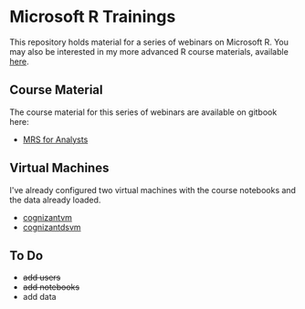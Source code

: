 Microsoft R Trainings
=====================

This repository holds material for a series of webinars on Microsoft R. You may also be interested in my more advanced R course materials, available [here](https://github.com/akzaidi/R-cadence).

## Course Material

The course material for this series of webinars are available on gitbook here:

+ [MRS for Analysts](https://www.gitbook.com/book/smott/introduction-to-mrs-for-analysts/details)

## Virtual Machines

I've already configured two virtual machines with the course notebooks and the data already loaded.

+ [cognizantvm](https://cognizantvm.centralus.cloudapp.azure.com:8000/)
+ [cognizantdsvm](https://cognizantdsvm.centralus.cloudapp.azure.com:8000/)

## To Do

+ ~~add users~~
+ ~~add notebooks~~
+ add data
